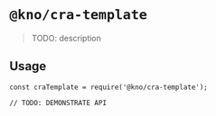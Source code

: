 # `@kno/cra-template`

> TODO: description

## Usage

```
const craTemplate = require('@kno/cra-template');

// TODO: DEMONSTRATE API
```

